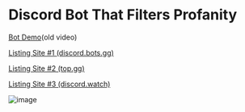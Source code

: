 # Discord Bot That Filters Profanity 
[Bot Demo](https://youtu.be/3u8xdN3v22I)(old video)

[Listing Site #1 (discord.bots.gg)](https://discord.bots.gg/bots/986412902250594324)

[Listing Site #2 (top.gg)](https://top.gg/bot/986412902250594324)

[Listing Site #3 (discord.watch)](https://discord.watch/applications/986412902250594324)

![image](https://cdn.discordapp.com/attachments/953870034227302470/1110397477309403167/image.png)
